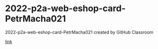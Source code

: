 # 2022-p2a-web-eshop-card-PetrMacha021
2022-p2a-web-eshop-card-PetrMacha021 created by GitHub Classroom


[link](https://pslib-cz.github.io/2022-p2a-web-eshop-card-PetrMacha021/)
